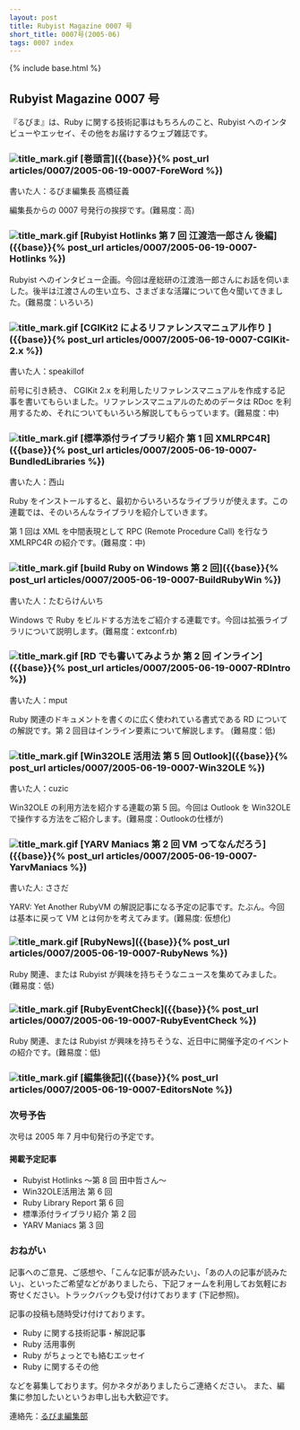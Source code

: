 ```yaml
---
layout: post
title: Rubyist Magazine 0007 号
short_title: 0007号(2005-06)
tags: 0007 index
---
```

{% include base.html %}


## Rubyist Magazine 0007 号

『るびま』は、Ruby に関する技術記事はもちろんのこと、Rubyist へのインタビューやエッセイ、その他をお届けするウェブ雑誌です。

### ![title_mark.gif]({{base}}{{site.baseurl}}/images/title_mark.gif) [巻頭言]({{base}}{% post_url articles/0007/2005-06-19-0007-ForeWord %})

書いた人：るびま編集長 高橋征義

編集長からの 0007 号発行の挨拶です。(難易度：高)

### ![title_mark.gif]({{base}}{{site.baseurl}}/images/title_mark.gif) [Rubyist Hotlinks 第 7 回 江渡浩一郎さん 後編]({{base}}{% post_url articles/0007/2005-06-19-0007-Hotlinks %})

Rubyist へのインタビュー企画。今回は産総研の江渡浩一郎さんにお話を伺いました。後半は江渡さんの生い立ち、さまざまな活躍について色々聞いてきました。(難易度：いろいろ)

### ![title_mark.gif]({{base}}{{site.baseurl}}/images/title_mark.gif) [CGIKit2 によるリファレンスマニュアル作り ]({{base}}{% post_url articles/0007/2005-06-19-0007-CGIKit-2.x %})

書いた人：speakillof

前号に引き続き、 CGIKit 2.x を利用したリファレンスマニュアルを作成する記事を書いてもらいました。リファレンスマニュアルのためのデータは RDoc を利用するため、それについてもいろいろ解説してもらっています。(難易度：中)

### ![title_mark.gif]({{base}}{{site.baseurl}}/images/title_mark.gif) [標準添付ライブラリ紹介 第 1 回 XMLRPC4R]({{base}}{% post_url articles/0007/2005-06-19-0007-BundledLibraries %})

書いた人：西山

Ruby をインストールすると、最初からいろいろなライブラリが使えます。この連載では、そのいろんなライブラリを紹介していきます。

第 1 回は XML を中間表現として RPC (Remote Procedure Call) を行なう XMLRPC4R の紹介です。(難易度：中)

### ![title_mark.gif]({{base}}{{site.baseurl}}/images/title_mark.gif) [build Ruby on Windows 第 2 回]({{base}}{% post_url articles/0007/2005-06-19-0007-BuildRubyWin %})

書いた人：たむらけんいち

Windows で Ruby をビルドする方法をご紹介する連載です。今回は拡張ライブラリについて説明します。(難易度：extconf.rb)

### ![title_mark.gif]({{base}}{{site.baseurl}}/images/title_mark.gif) [RD でも書いてみようか 第 2 回 インライン]({{base}}{% post_url articles/0007/2005-06-19-0007-RDIntro %})

書いた人：mput

Ruby 関連のドキュメントを書くのに広く使われている書式である RD についての解説です。第 2 回目はインライン要素について解説します。 (難易度：低)

### ![title_mark.gif]({{base}}{{site.baseurl}}/images/title_mark.gif) [Win32OLE 活用法 第 5 回 Outlook]({{base}}{% post_url articles/0007/2005-06-19-0007-Win32OLE %})

書いた人：cuzic

Win32OLE の利用方法を紹介する連載の第 5 回。今回は Outlook を 
Win32OLE で操作する方法をご紹介します。(難易度：Outlookの仕様が)

### ![title_mark.gif]({{base}}{{site.baseurl}}/images/title_mark.gif) [YARV Maniacs 第 2 回 VM ってなんだろう]({{base}}{% post_url articles/0007/2005-06-19-0007-YarvManiacs %})

書いた人: ささだ

YARV: Yet Another RubyVM の解説記事になる予定の記事です。たぶん。今回は基本に戻って VM とは何かを考えてみます。(難易度: 仮想化)

### ![title_mark.gif]({{base}}{{site.baseurl}}/images/title_mark.gif) [RubyNews]({{base}}{% post_url articles/0007/2005-06-19-0007-RubyNews %})

Ruby 関連、または Rubyist が興味を持ちそうなニュースを集めてみました。(難易度：低)

### ![title_mark.gif]({{base}}{{site.baseurl}}/images/title_mark.gif) [RubyEventCheck]({{base}}{% post_url articles/0007/2005-06-19-0007-RubyEventCheck %})

Ruby 関連、または Rubyist が興味を持ちそうな、近日中に開催予定のイベントの紹介です。(難易度：低)

### ![title_mark.gif]({{base}}{{site.baseurl}}/images/title_mark.gif) [編集後記]({{base}}{% post_url articles/0007/2005-06-19-0007-EditorsNote %})

### 次号予告

次号は 2005 年 7 月中旬発行の予定です。

#### 掲載予定記事

* Rubyist Hotlinks 〜第 8 回 田中哲さん〜
* Win32OLE活用法 第 6 回
* Ruby Library Report 第 6 回
* 標準添付ライブラリ紹介 第 2 回
* YARV Maniacs 第 3 回


### おねがい

記事へのご意見、ご感想や、「こんな記事が読みたい」、「あの人の記事が読みたい」、といったご希望などがありましたら、下記フォームを利用してお気軽にお寄せください。トラックバックも受け付けております (下記参照)。

記事の投稿も随時受け付けております。

* Ruby に関する技術記事・解説記事
* Ruby 活用事例
* Ruby がちょっとでも絡むエッセイ
* Ruby に関するその他


などを募集しております。何かネタがありましたらご連絡ください。
また、編集に参加したいというお申し出も大歓迎です。

連絡先：[るびま編集部](mailto:magazine@ruby-no-kai.org)


